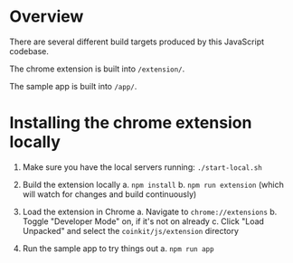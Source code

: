 # Overview

There are several different build targets produced by this JavaScript codebase.

The chrome extension is built into `/extension/`.

The sample app is built into `/app/`.

# Installing the chrome extension locally

1. Make sure you have the local servers running: `./start-local.sh`

2. Build the extension locally
   a. `npm install`
   b. `npm run extension` (which will watch for changes and build continuously)

3. Load the extension in Chrome
   a. Navigate to `chrome://extensions`
   b. Toggle "Developer Mode" on, if it's not on already
   c. Click "Load Unpacked" and select the `coinkit/js/extension` directory

4. Run the sample app to try things out
   a. `npm run app`